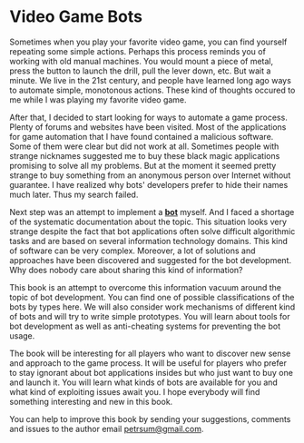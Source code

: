 # Video Game Bots

Sometimes when you play your favorite video game, you can find yourself repeating some simple actions. Perhaps this process reminds you of working with old manual machines. You would mount a piece of metal, press the button to launch the drill, pull the lever down, etc. But wait a minute. We live in the 21st century, and people have learned long ago ways to automate simple, monotonous actions. These kind of thoughts occured to me while I was playing my favorite video game.

After that, I decided to start looking for ways to automate a game process. Plenty of forums and websites have been visited. Most of the applications for game automation that I have found contained a malicious software. Some of them were clear but did not work at all. Sometimes people with strange nicknames suggested me to buy these black magic applications promising to solve all my problems. But at the moment it seemed pretty strange to buy something from an anonymous person over Internet without guarantee. I have realized why bots' developers prefer to hide their names much later. Thus my search failed.

Next step was an attempt to implement a [**bot**](https://en.wikipedia.org/wiki/Video_game_bot) myself. And I faced a shortage of the systematic documentation about the topic. This situation looks very strange despite the fact that bot applications often solve difficult algorithmic tasks and are based on several information technology domains. This kind of software can be very complex. Moreover, a lot of solutions and approaches have been discovered and suggested for the bot development. Why does nobody care about sharing this kind of information?

This book is an attempt to overcome this information vacuum around the topic of bot development. You can find one of possible classifications of the bots by types here. We will also consider work mechanisms of different kind of bots and will try to write simple prototypes. You will learn about tools for bot development as well as anti-cheating systems for preventing the bot usage.

The book will be interesting for all players who want to discover new sense and approach to the game process. It will be useful for players who prefer to stay ignorant about bot applications insides but who just want to buy one and launch it. You will learn what kinds of bots are available for you and what kind of exploiting issues await you. I hope everybody will find something interesting and new in this book.

You can help to improve this book by sending your suggestions, comments and issues to the author email [petrsum@gmail.com](mailto:petrsum@gmail.com).